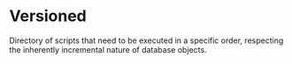 # Versioned

Directory of scripts that need to be executed in a specific order, respecting the inherently incremental nature of database objects.
